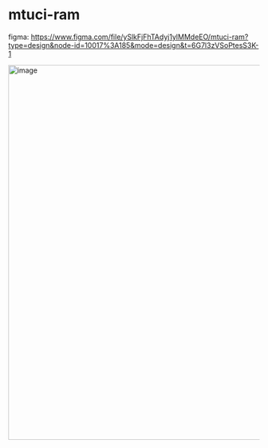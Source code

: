 # mtuci-ram
figma: https://www.figma.com/file/ySlkFjFhTAdyj1ylMMdeEO/mtuci-ram?type=design&node-id=10017%3A185&mode=design&t=6G7l3zVSoPtesS3K-1

<img width="751" alt="image" src="https://github.com/rashit-saitov/mtuci-ram/assets/51968370/b6096d00-6981-4cd7-91df-70c197c17e40">

